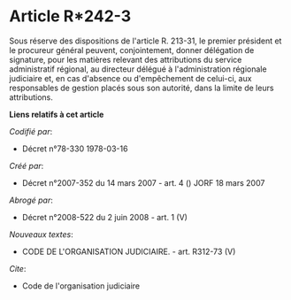 # Article R*242-3

Sous réserve des dispositions de l'article R. 213-31, le premier président et le procureur général peuvent, conjointement,
donner délégation de signature, pour les matières relevant des attributions du service administratif régional, au directeur
délégué à l'administration régionale judiciaire et, en cas d'absence ou d'empêchement de celui-ci, aux responsables de
gestion placés sous son autorité, dans la limite de leurs attributions.

**Liens relatifs à cet article**

_Codifié par_:

  - Décret n°78-330 1978-03-16

_Créé par_:

  - Décret n°2007-352 du 14 mars 2007 - art. 4 () JORF 18 mars 2007

_Abrogé par_:

  - Décret n°2008-522 du 2 juin 2008 - art. 1 (V)

_Nouveaux textes_:

  - CODE DE L'ORGANISATION JUDICIAIRE. - art. R312-73 (V)

_Cite_:

  - Code de l'organisation judiciaire
